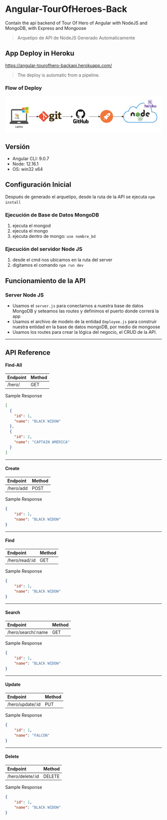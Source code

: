 # Angular-TourOfHeroes-Back
Contain the api backend of Tour Of Hero of Angular with NodeJS and MongoDB, with Express and Mongoose


> Arquetipo de API de NodeJS Generado Automaticamente

## App Deploy in Heroku

https://angular-tourofhero-backapi.herokuapp.com/

>The deploy is automatic from a pipeline.

### Flow of Deploy

![Node Deploy](screenshots/nodedeploy.jpg)

## Versión

* Angular CLI: 9.0.7
* Node: 12.16.1
* OS: win32 x64

## Configuración Inicial
Después de generado el arquetipo, desde la ruta de la API se ejecuta `npm install`

### Ejecución de Base de Datos MongoDB
1. ejecuta el mongod 
2. ejecuta el mongo
3. ejecuta dentro de mongo: `use nombre_bd`

### Ejecución del servidor Node JS
1. desde el cmd nos ubicamos en la ruta del server
2. digitamos el comando `npm run dev`


## Funcionamiento de la API
### Server Node JS
* Usamos el `server.js` para conectarnos a nuestra base de datos MongoDB y seteamos las routes y definimos el puerto donde correrá la app
* Usamos el archivo de modelo de la entidad `Employee.js` para construir nuestra entidad en la base de datos mongoDB, por medio de mongoose
* Usamos los routes para crear la lógica del negocio, el CRUD de la API. 


-----------------

## API Reference

#### Find-All
|Endpoint|Method|
|:--|:--|
|/hero/|GET|

Sample Response
```json
[
  {
    "id": 1,
    "name": "BLACK WIDOW"
  },
  {
    "id": 2,
    "name": "CAPTAIN AMERICA"
  }
]
```

---
#### Create
|Endpoint|Method|
|:--|:--|
|/hero/add|POST|

Sample Response
```json
{
    "id": 1,
    "name": "BLACK WIDOW"
}
```
---
#### Find
|Endpoint|Method|
|:--|:--|
|/hero/read/:id|GET|

Sample Response
```json
{
    "id": 1,
    "name": "BLACK WIDOW"
}
```
---

#### Search
|Endpoint|Method|
|:--|:--|
|/hero/search/:name|GET|

Sample Response
```json
{
    "id": 1,
    "name": "BLACK WIDOW"
}
```
---

#### Update
|Endpoint|Method|
|:--|:--|
|/hero/update/:id|PUT|

Sample Response
```json
{
    "id": 1,
    "name": "FALCON"
}
```
---
#### Delete
|Endpoint|Method|
|:--|:--|
|/hero/delete/:id|DELETE|

Sample Response
```json
{
    "id": 1,
    "name": "BLACK WIDOW"
}
```